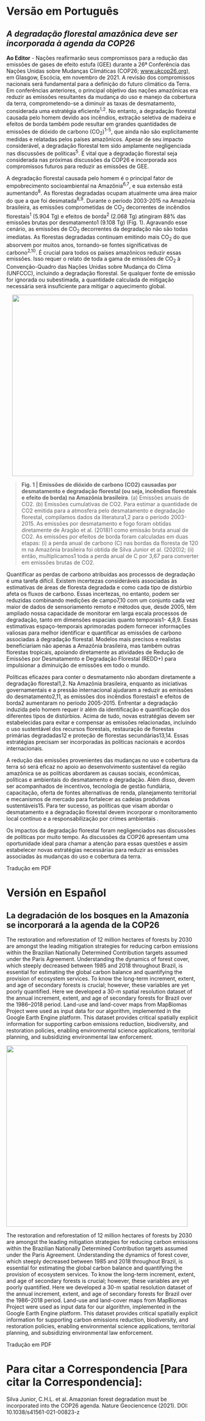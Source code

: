 # Versão em Português
## _A degradação florestal amazônica deve ser incorporada à agenda da COP26_
**Ao Editor** - Nações reafirmarão seus compromissos para a redução das emissões de gases de efeito estufa (GEE) durante a 26ª Conferência das Nações Unidas sobre Mudanças Climáticas (COP26; www.ukcop26.org), em Glasgow, Escócia, em novembro de 2021. A revisão dos compromissos nacionais será fundamental para a definição do futuro climático da Terra. Em conferências anteriores, o principal objetivo das nações amazônicas era reduzir as emissões resultantes da mudança do uso e manejo da cobertura da terra, comprometendo-se a diminuir as taxas de desmatamento, considerada uma estratégia eficiente<sup>1,2</sup>. No entanto, a degradação florestal causada pelo homem devido aos incêndios, extração seletiva de madeira e efeitos de borda também pode resultar em grandes quantidades de emissões de dióxido de carbono (CO<sub>2</sub>)<sup>1-5</sup>, que ainda não são explicitamente medidas e relatadas pelos países amazônicos. Apesar de seu impacto considerável, a degradação florestal tem sido amplamente negligenciada nas discussões de políticas<sup>5</sup>. É vital que a degradação florestal seja considerada nas próximas discussões da COP26 e incorporada aos compromissos futuros para reduzir as emissões de GEE.

A degradação florestal causada pelo homem é o principal fator de empobrecimento socioambiental na Amazônia<sup>6,7</sup>, e sua extensão está aumentando<sup>8</sup>. As florestas degradadas ocupam atualmente uma área maior do que a que foi desmatada<sup>8,9</sup>. Durante o período 2003-2015 na Amazônia brasileira, as emissões comprometidas de CO<sub>2</sub> decorrentes de incêndios florestais<sup>1</sup> (5.904 Tg) e efeitos de borda<sup>2</sup> (2.068 Tg) atingiram 88% das emissões brutas por desmatamento1 (9.108 Tg) (Fig. 1). Agravando esse cenário, as emissões de CO<sub>2</sub> decorrentes da degradação não são todas imediatas. As florestas degradadas continuam emitindo mais CO<sub>2</sub> do que absorvem por muitos anos, tornando-se fontes significativas de carbono<sup>2,10</sup>. É crucial para todos os países amazônicos reduzir essas emissões. Isso requer o relato de toda a gama de emissões de CO<sub>2</sub> à Convenção-Quadro das Nações Unidas sobre Mudança do Clima (UNFCCC), incluindo a degradação florestal. Se qualquer fonte de emissão for ignorada ou subestimada, a quantidade calculada de mitigação necessária será insuficiente para mitigar o aquecimento global.

<div style="text-align:center"><img src="https://drive.google.com/uc?export=view&id=1TxrnH0YeeRR1Jfz_ALlIdFWPZ6fD22aA" width="475"></div>

>**Fig. 1 | Emissões de dióxido de carbono (CO2) causadas por desmatamento e degradação florestal (ou seja, incêndios florestais e efeito de borda) na Amazônia brasileira**. (a) Emissões anuais de CO2. (b) Emissões cumulativas de CO2. Para estimar a quantidade de CO2 emitida para a atmosfera pelo desmatamento e degradação florestal, compilamos dados da literatura1,2 para o período 2003-2015. As emissões por desmatamento e fogo foram obtidas diretamente de Aragão et al. (2018)1 como emissão bruta anual de CO2. As emissões por efeitos de borda foram calculadas em duas etapas: (i) a perda anual de carbono (C) nas bordas da floresta de 120 m na Amazônia brasileira foi obtida de Silva Junior et al. (2020)2; (ii) então, multiplicamos1 toda a perda anual de C por 3,67 para converter em emissões brutas de CO2.

Quantificar as perdas de carbono atribuídas aos processos de degradação é uma tarefa difícil. Existem incertezas consideráveis associadas às estimativas de áreas de floresta degradada e como cada tipo de distúrbio afeta os fluxos de carbono. Essas incertezas, no entanto, podem ser reduzidas combinando medições de campo7,10 com um conjunto cada vez maior de dados de sensoriamento remoto e métodos que, desde 2005, têm ampliado nossa capacidade de monitorar em larga escala processos de degradação, tanto em dimensões espaciais quanto temporais1- 4,8,9. Essas estimativas espaço-temporais aprimoradas podem fornecer informações valiosas para melhor identificar e quantificar as emissões de carbono associadas à degradação florestal. Modelos mais precisos e realistas beneficiariam não apenas a Amazônia brasileira, mas também outras florestas tropicais, apoiando diretamente as atividades de Redução de Emissões por Desmatamento e Degradação Florestal (REDD+) para impulsionar a diminuição  de emissões em todo o mundo.

Políticas eficazes para conter o desmatamento não abordam diretamente a degradação florestal1,2. Na Amazônia brasileira, enquanto as iniciativas governamentais e a pressão internacional ajudaram a reduzir as emissões do desmatamento2,11, as emissões dos incêndios florestais1 e efeitos de borda2 aumentaram no período 2005-2015. Enfrentar a degradação induzida pelo homem requer ir além da identificação e quantificação dos diferentes tipos de distúrbios. Acima de tudo, novas estratégias devem ser estabelecidas para evitar e compensar as emissões relacionadas, incluindo o uso sustentável dos recursos florestais, restauração de florestas primárias degradadas12 e proteção de florestas secundárias13,14. Essas estratégias precisam ser incorporadas às políticas nacionais e acordos internacionais.

A redução das emissões provenientes das mudanças no uso e cobertura da terra só será eficaz no apoio ao desenvolvimento sustentável da região amazônica se as políticas abordarem as causas sociais, econômicas, políticas e ambientais do desmatamento e degradação. Além disso, devem ser acompanhados de incentivos, tecnologia de gestão fundiária, capacitação, oferta de fontes alternativas de renda, planejamento territorial e mecanismos de mercado para fortalecer as cadeias produtivas sustentáveis15. Para ter sucesso, as políticas que visam abordar o desmatamento e a degradação florestal devem incorporar o monitoramento local contínuo e a responsabilização por crimes ambientais .

Os impactos da degradação florestal foram negligenciados nas discussões de políticas por muito tempo. As discussões da COP26 apresentam uma oportunidade ideal para chamar a atenção para essas questões e assim estabelecer novas estratégias necessárias para reduzir as emissões associadas às mudanças do uso e cobertura da terra.


Tradução em PDF

# Versión en Español
## La degradación de los bosques en la Amazonía se incorporará a la agenda de la COP26 
The restoration and reforestation of 12 million hectares of forests by 2030 are amongst the leading mitigation strategies for reducing carbon emissions within the Brazilian Nationally Determined Contribution targets assumed under the Paris Agreement. Understanding the dynamics of forest cover, which steeply decreased between 1985 and 2018 throughout Brazil, is essential for estimating the global carbon balance and quantifying the provision of ecosystem services. To know the long-term increment, extent, and age of secondary forests is crucial; however, these variables are yet poorly quantified. Here we developed a 30-m spatial resolution dataset of the annual increment, extent, and age of secondary forests for Brazil over the 1986–2018 period. Land-use and land-cover maps from MapBiomas Project were used as input data for our algorithm, implemented in the Google Earth Engine platform. This dataset provides critical spatially explicit information for supporting carbon emissions reduction, biodiversity, and restoration policies, enabling environmental science applications, territorial planning, and subsidizing environmental law enforcement.

<img src="https://drive.google.com/uc?export=view&id=14V3whfA9IqoZIvs4SbOjiYszlNK8GVvZ" width="475">

The restoration and reforestation of 12 million hectares of forests by 2030 are amongst the leading mitigation strategies for reducing carbon emissions within the Brazilian Nationally Determined Contribution targets assumed under the Paris Agreement. Understanding the dynamics of forest cover, which steeply decreased between 1985 and 2018 throughout Brazil, is essential for estimating the global carbon balance and quantifying the provision of ecosystem services. To know the long-term increment, extent, and age of secondary forests is crucial; however, these variables are yet poorly quantified. Here we developed a 30-m spatial resolution dataset of the annual increment, extent, and age of secondary forests for Brazil over the 1986–2018 period. Land-use and land-cover maps from MapBiomas Project were used as input data for our algorithm, implemented in the Google Earth Engine platform. This dataset provides critical spatially explicit information for supporting carbon emissions reduction, biodiversity, and restoration policies, enabling environmental science applications, territorial planning, and subsidizing environmental law enforcement.

Tradução em PDF



# Para citar a Correspondencia [Para citar la Correspondencia]:
Silva Junior, C.H.L. et al. Amazonian forest degradation must be incorporated into the COP26 agenda. Nature Geociencence (2021). DOI: 10.1038/s41561-021-00823-z

